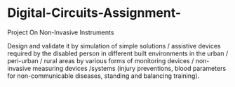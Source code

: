 # Digital-Circuits-Assignment-
Project On Non-Invasive Instruments 

Design and validate it by simulation of simple solutions / assistive
devices required by the disabled person in different built environments in the
urban / peri-urban / rural areas by various forms of monitoring devices / non-invasive measuring devices
/systems (injury preventions, blood parameters for non-communicable
diseases, standing and balancing training). 
